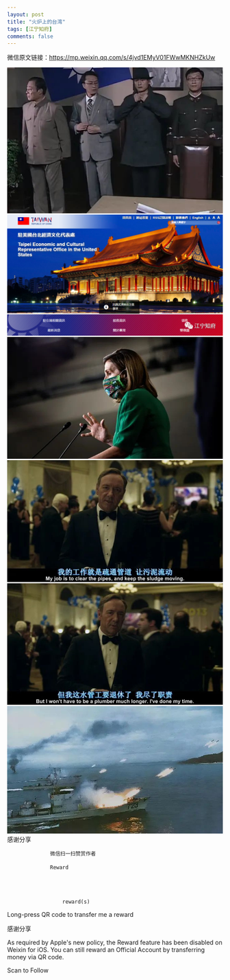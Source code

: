 ```yaml
---
layout: post
title: "火炉上的台湾"
tags: [江宁知府]
comments: false
---
```




微信原文链接：https://mp.weixin.qq.com/s/4jvd1EMyV01FWwMKNHZkUw

<img src="https://raw.githubusercontent.com/UrlSaveBot/urlsavebot.github.io/master/_images/2022/8/3/3198d903-a1f2-4bf8-bc91-5c90ed51e035.jpeg"/>
<img src="https://raw.githubusercontent.com/UrlSaveBot/urlsavebot.github.io/master/_images/2022/8/3/e29f9be2-7591-4e1e-9068-37155e8a4328.jpeg"/>
<img src="https://raw.githubusercontent.com/UrlSaveBot/urlsavebot.github.io/master/_images/2022/8/3/84cafe62-c281-4d74-b48b-a0b4d73c30cd.jpeg"/>
<img src="https://raw.githubusercontent.com/UrlSaveBot/urlsavebot.github.io/master/_images/2022/8/3/92b679f5-261d-4376-9f02-3efb37e2a71f.jpeg"/>
<img src="https://raw.githubusercontent.com/UrlSaveBot/urlsavebot.github.io/master/_images/2022/8/3/92ce73a5-9faf-497d-8f8f-e6fee4c32219.jpeg"/>
<img src="https://raw.githubusercontent.com/UrlSaveBot/urlsavebot.github.io/master/_images/2022/8/3/8a872e48-1909-4912-9810-e3b007c4917f.jpeg"/>
感谢分享


                
                  
                  微信扫一扫赞赏作者
                
                  Reward
                


                  
                      reward(s)
                  
                  

Long-press QR code to transfer me a reward

感谢分享

As required by Apple's new policy, the Reward feature has been disabled on Weixin for iOS. You can still reward an Official Account by transferring money via QR code.

Scan to Follow

